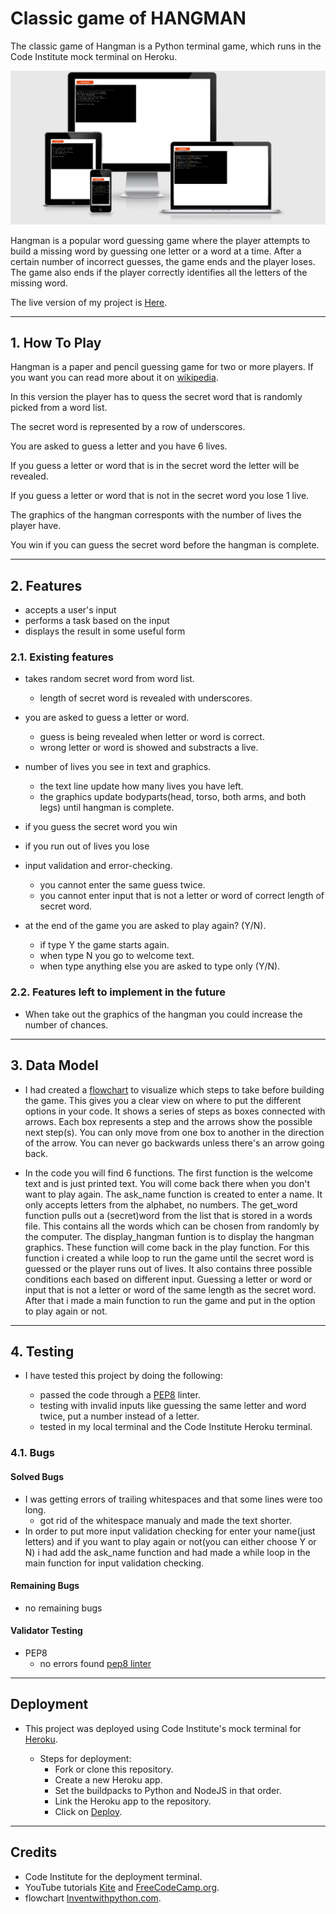 # Classic game of HANGMAN

The classic game of Hangman is a Python terminal game, which runs in the Code Institute mock terminal on Heroku.

![Hangman](i-am-responsive/i-am-responsive.png)


Hangman is a popular word guessing game where the player attempts to build a missing word by guessing one letter or a word at a time.
After a certain number of incorrect guesses, the game ends and the player loses.
The game also ends if the player correctly identifies all the letters of the missing word.

The live version of my project is [Here](https://hangman-msp3.herokuapp.com/).

---

## 1. How To Play

Hangman is a paper and pencil guessing game for two or more players. If you want you can read more about it on [wikipedia](https://en.wikipedia.org/wiki/Hangman_(game)).

In this version the player has to quess the secret word that is randomly picked from a word list.

The secret word is represented by a row of underscores.

You are asked to guess a letter and you have 6 lives.

If you guess a letter or word that is in the secret word the letter will be revealed.

If you guess a letter or word that is not in the secret word you lose 1 live.

The graphics of the hangman corresponts with the number of lives the player have.

You win if you can guess the secret word before the hangman is complete.

---

## 2. Features

- accepts a user's input
- performs a task based on the input
- displays the result in some useful form

### 2.1. Existing features

- takes random secret word from word list.
    - length of secret word is revealed with underscores.

- you are asked to guess a letter or word.
    - guess is being revealed when letter or word is correct.
    - wrong letter or word is showed and substracts a live.

- number of lives you see in text and graphics.
    - the text line update how many lives you have left.
    - the graphics update bodyparts(head, torso, both arms, and both legs) until hangman is complete.

- if you guess the secret word you win

- if you run out of lives you lose

- input validation and error-checking.
    - you cannot enter the same guess twice.
    - you cannot enter input that is not a letter or word of correct length of secret word.

- at the end of the game you are asked to play again? (Y/N).
    - if type Y the game starts again.
    - when type N you go to welcome text.
    - when type anything else you are asked to type only (Y/N).

### 2.2. Features left to implement in the future 

- When take out the graphics of the hangman you could increase the number of chances.

---

## 3. Data Model

- I had created a [flowchart](flowchart-hangman/hangman-program-flowchart.png) to visualize which steps to take before building   the  game. 
  This gives you a clear view on where to put the different options in your code.
  It shows a series of steps as boxes connected with arrows. Each box represents a step and the arrows show the possible next
  step(s). You can only move from one box to another in the direction of the arrow. You can never go backwards unless there's an arrow going back.

- In the code you will find 6 functions.
  The first function is the welcome text and is just printed text. You will come back there when you don't want to play again.
  The ask_name function is created to enter a name. It only accepts letters from the alphabet, no numbers.
  The get_word function pulls out a (secret)word from the list that is stored in a words file.
  This contains all the words which can be chosen from randomly by the computer.
  The display_hangman funtion is to display the hangman graphics.
  These function will come back in the play function.
  For this function i created a while loop to run the game until the secret word is guessed
  or the player runs out of lives.
  It also contains three possible conditions each based on different input.
  Guessing a letter or word or input that is not a letter or word of the
  same length as the secret word.
  After that i made a main function to run the game and put in the option to play again or not.

---

## 4. Testing

- I have tested this project by doing the following:

    - passed the code through a [PEP8](http://pep8online.com/checkresult) linter.
    - testing with invalid inputs like guessing the same letter and word twice, put a number instead of a letter.
    - tested in my local terminal and the Code Institute Heroku terminal.

### 4.1. Bugs

#### Solved Bugs

- I was getting errors of trailing whitespaces and that some lines were too long.
    - got rid of the whitespace manualy and made the text shorter.
- In order to put more input validation checking for enter your name(just letters)
 and if you want to play again or not(you can either choose Y or N) i had add the ask_name function
 and had made a while loop in the main function for input validation checking.   

#### Remaining Bugs

- no remaining bugs

#### Validator Testing

- PEP8
    - no errors found [pep8 linter](pep8-linter/pep8-linter.png)

---

## Deployment

- This project was deployed using Code Institute's mock terminal for [Heroku](https://www.heroku.com/).

    - Steps for deployment:
        - Fork or clone this repository.
        - Create a new Heroku app.
        - Set the buildpacks to Python and NodeJS in that order.
        - Link the Heroku app to the repository.
        - Click on [Deploy](https://hangman-msp3.herokuapp.com/).

---

## Credits

- Code Institute for the deployment terminal.
- YouTube tutorials [Kite](https://www.youtube.com/watch?v=m4nEnsavl6w&t=191s) and [FreeCodeCamp.org](https://www.youtube.com/watch?v=8ext9G7xspg).
- flowchart [Inventwithpython.com](https://inventwithpython.com/invent4thed/chapter7.html).


